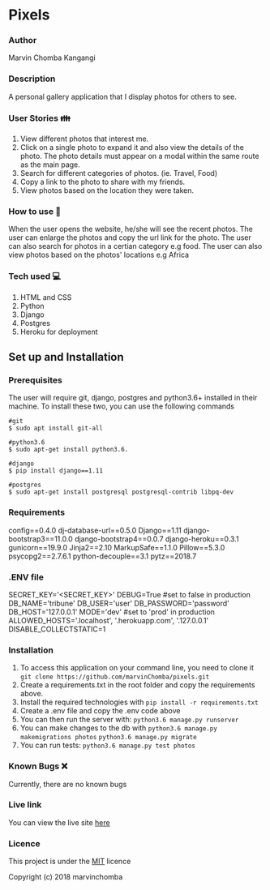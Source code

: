 # Pixels

###  Author
Marvin Chomba Kangangi

### Description
A personal gallery application that I display photos for others to see.

### User Stories :family:
1. View different photos that interest me.
1. Click on a single photo to expand it and also view the details of the photo. The photo details must appear on a modal within the same route as the main page.
1. Search for different categories of photos. (ie. Travel, Food)
1. Copy a link to the photo to share with my friends.
1. View photos based on the location they were taken.

### How to use :rocket:
When the user opens the website, he/she will see the recent photos.
The user can enlarge the photos and copy the url link for the photo.
The user can also search for photos in a certian category e.g food.
The user can also view photos based on the photos' locations e.g Africa


### Tech used :computer: 
1. HTML and CSS
2. Python
3. Django
1. Postgres
1. Heroku for deployment

## Set up and Installation
### Prerequisites
The user will require git, django, postgres and python3.6+ installed in their machine.
To install these two, you can use the following commands
```
#git
$ sudo apt install git-all

#python3.6
$ sudo apt-get install python3.6.

#django
$ pip install django==1.11

#postgres
$ sudo apt-get install postgresql postgresql-contrib libpq-dev
```
### Requirements
config==0.4.0
dj-database-url==0.5.0
Django==1.11
django-bootstrap3==11.0.0
django-bootstrap4==0.0.7
django-heroku==0.3.1
gunicorn==19.9.0
Jinja2==2.10
MarkupSafe==1.1.0
Pillow==5.3.0
psycopg2==2.7.6.1
python-decouple==3.1
pytz==2018.7
### .ENV file
SECRET_KEY='<SECRET_KEY>'
DEBUG=True #set to false in production
DB_NAME='tribune'
DB_USER='user'
DB_PASSWORD='password'
DB_HOST='127.0.0.1'
MODE='dev' #set to 'prod' in production
ALLOWED_HOSTS='.localhost', '.herokuapp.com', '.127.0.0.1'
DISABLE_COLLECTSTATIC=1

### Installation
1. To access this application on your command line, you need to clone it 
`git clone https://github.com/marvinChomba/pixels.git`
1. Create a requirements.txt in the root folder and copy the requirements above.
1. Install the required technologies with
`pip install -r requirements.txt`
1. Create a .env file and copy the .env code above
1. You can then run the server with:
`python3.6 manage.py runserver`
1. You can make changes to the db with
`python3.6 manage.py makemigrations photos`
`python3.6 manage.py migrate`
4. You can run tests:
`python3.6 manage.py test photos`

### Known Bugs :x:
Currently, there are no known bugs

### Live link
You can view the live site [here]()
### Licence
This project is under the [MIT](https://github.com/marvinChomba/pixels/blob/master/LICENSE) licence

Copyright (c) 2018 marvinchomba
